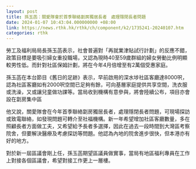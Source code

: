 ```yaml
---
layout: post
title: 孫玉菡：關愛隊會於首季聯絡劏房獨居長者　處理隱閉長者問題
date: 2024-01-07 10:43:04.000000000 +08:00
link: https://news.rthk.hk/rthk/ch/component/k2/1735241-20240107.htm
categories: rthk
---
```


勞工及福利局局長孫玉菡表示，社會普遍對「再就業津貼試行計劃」的反應不錯，政策目標是要吸引婦女重投職場，又認為現時40至59歲群組的婦女勞動比例明顯較男性低。而針對社區保姆計劃，將在今年4月倍增至有2萬個受惠家庭。

孫玉菡在本台節目《舊日的足跡》表示，早前啟用的深水埗社區客廳達8000呎，認為社區客廳如有2000呎空間已足夠有餘，可向基層家庭提供共享空間，洗衣服或洗澡，又或讓兒童做功課等。當局收到機構有意參與，將會陸續公布，項目亦會設在劏房集中區

他又說，關愛隊會在今年首季聯絡劏房獨居長者，處理隱閉長者問題，可現場探訪或致電聯絡，如發現問題可轉介至社福機構。新一年希望增加社區客廳數量，多在照顧長者方面做工夫，又希望給予長者多選擇，因此在過去一段時間到大灣區考察院舍，但要解決醫療及考慮探訪等問題。他認為內地的院舍進步很快，但本港亦有好的地方。

對於新一屆區議會剛上任，孫玉菡期望區議員做實事，當局有地區福利專員在工作上對接各個區議會，希望對接工作更上一層樓。
